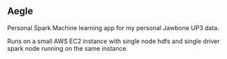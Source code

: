 Aegle
----------

Personal Spark Machine learning app for my personal Jawbone UP3 data.

Runs on a small AWS EC2 instance with single node hdfs and single driver spark node running on the same instance.


